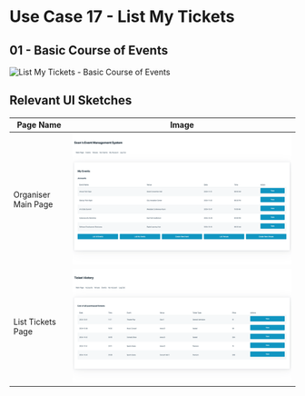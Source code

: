 # Use Case 17 - List My Tickets

## 01 - Basic Course of Events

![List My Tickets - Basic Course of Events](/02-analysis/usecases/images/17-list-my-tickets-basic.png)

## Relevant UI Sketches
| Page Name | Image |
|----|------|
| Organiser Main Page | ![Admin Main Page](/01-requirements-solution/uisketches/02-main-organiser.png) |
| List Tickets Page | ![List Events Page](/01-requirements-solution/uisketches/20-list-tickets.png) |
